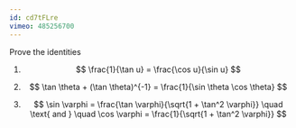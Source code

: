 ```yaml
---
id: cd7tFLre
vimeo: 485256700
---
```


Prove the identities

 1. $$
    \frac{1}{\tan u} = \frac{\cos u}{\sin u}
    $$

 1. $$
    \tan \theta + (\tan \theta)^{-1} = \frac{1}{\sin \theta \cos \theta}
    $$

 1. $$
    \sin \varphi = \frac{\tan \varphi}{\sqrt{1 + \tan^2 \varphi}} \quad \text{ and } \quad \cos \varphi = \frac{1}{\sqrt{1 + \tan^2 \varphi}}
    $$
